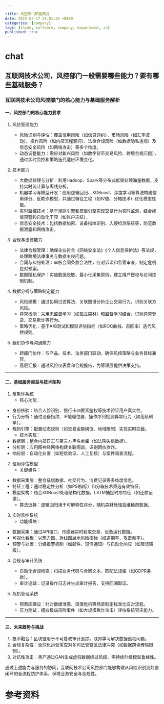 ```yaml
---

title: 风控部门职能概览
date: 2025-03-17 21:01:55 +0800
categories: [company]
tags: [think, software, company, department, sh]
published: true
---
```


# chat

## 互联网技术公司，风控部门一般需要哪些能力？要有哪些基础服务？

### 互联网技术公司风控部门的核心能力与基础服务解析

#### 一、风控部门的核心能力要求
1. 风险管理能力  
   - 风险识别与评估：覆盖信用风险（如信贷违约）、市场风险（如汇率波动）、操作风险（如内部流程漏洞）、法律合规风险（如数据隐私违规）及信息安全风险（如网络攻击）等多个维度。  
   - 动态调整能力：需应对新兴风险（如数字货币交易风险、跨境合规问题），通过实时监控和策略迭代适应环境变化。  

2. 技术能力  
   - 大数据处理与分析：利用Hadoop、Spark等分布式框架处理海量数据，支持实时流计算与离线分析。  
   - 机器学习与模型开发：应用逻辑回归、XGBoost、深度学习等算法构建信用评分、反欺诈模型，并通过特征工程（如IV值、分箱技术）优化模型性能。  
   - 实时监控技术：基于规则引擎和模型引擎实现交易行为实时监测，结合阈值预警和自动化干预（如账户冻结）。  
   - 信息安全技术：包括数据加密、设备指纹识别、入侵检测系统等，防范数据泄露和网络攻击。  

3. 合规与法律能力  
   - 法律合规管理：确保企业符合《网络安全法》《个人信息保护法》等法规，处理跨境法律事务与数据主权问题。  
   - 合同与纠纷处理：审核合同条款合法性，应对诉讼和监管审查，制定危机应对预案。  
   - 数据隐私保护：实施数据脱敏、最小化采集原则，建立用户授权与访问控制机制。  

4. 数据分析与策略制定能力  
   - 风险建模：通过协同过滤算法、关联图谱分析企业交易行为，识别关联方风险。  
   - 异常检测：采用无监督学习（如孤立森林）和监督学习结合，识别异常登录、交易欺诈等行为。  
   - 策略优化：基于A/B测试和模型评估指标（如ROC曲线、召回率）迭代风控规则。  

5. 组织协作与沟通能力  
   - 跨部门协作：与产品、技术、法务部门联动，确保风控策略与业务目标兼容。  
   - 高层汇报：通过风险仪表盘和合规报告，为管理层提供决策支持。  

---

#### 二、基础服务类型与技术架构
1. 反欺诈系统  
   - 核心功能：  
- 身份核验：结合人脸识别、银行卡四要素鉴权等技术验证用户真实性。  
- 行为分析：通过设备指纹、IP地理位置、操作序列检测异常行为（如高频刷单）。  
- 规则引擎：配置动态规则（如交易金额阈值、地域限制）实现实时拦截。  
   - 技术实现：  
- 数据层：整合内部日志与第三方黑名单库（如法院失信数据）。  
- 分析层：应用图神经网络构建关联图谱，识别团伙欺诈。  
- 响应层：自动化处置（如短信验证、人工复核）与案件调查流程。  

2. 信用评估模型  
   - 关键组件：  
- 数据采集层：整合征信数据、社交行为、消费记录等多维度信息。  
- 特征工程：通过稳定性分析（如PSI指标）和分箱技术筛选有效特征。  
- 模型架构：结合XGBoost处理结构化数据，LSTM捕捉时序特征（如还款记录）。  
   - 算法选择：逻辑回归用于可解释性评分，随机森林处理高维稀疏数据。  

3. 实时监控系统  
   - 功能模块：  
- 数据采集：通过API接口、传感器实时获取交易、设备运行数据。  
- 可视化看板：以热力图、折线图展示风险指标（如逾期率、攻击频率）。  
- 预警与处置：分级报警机制（如邮件、短信通知）与自动化响应（如限流降级）。  

4. 合规与审计系统  
   - 自动化合规检查：扫描业务代码与合同文本，匹配法规库（如GDPR条款）。  
   - 审计追踪：记录操作日志并生成审计报告，支持回溯取证。  

5. 危机管理系统  
   - 预案库建设：针对数据泄露、舆情危机等场景制定标准化应对流程。  
   - 压力测试：模拟极端风险事件（如大规模欺诈攻击）评估系统容灾能力。  

---

#### 三、未来趋势与挑战  
1. 技术融合：区块链用于不可篡改审计追踪，联邦学习解决数据孤岛问题。  
2. 合规复杂性：全球化运营需应对多司法管辖区法律冲突（如数据跨境传输限制）。  
3. 对抗性攻击：黑产通过GAN生成虚假数据绕过风控，需持续升级模型鲁棒性。  

通过上述能力与服务的协同，互联网技术公司风控部门能够构建从风险识别到处置闭环的全流程防护体系，保障业务安全与合规性。

# 参考资料

